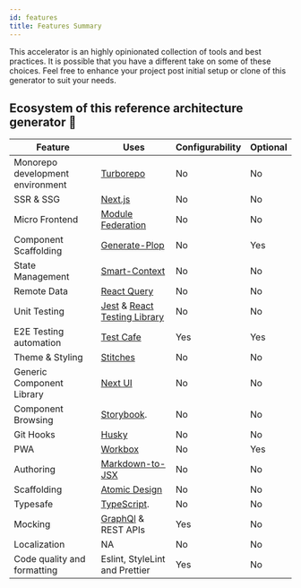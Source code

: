 ```yaml
---
id: features
title: Features Summary 
---
```


This accelerator is an highly opinionated collection of tools and best practices. It is possible that you have a different take on some of these choices. Feel free to enhance your project post initial setup or clone of this generator to suit your needs. 

## Ecosystem of this reference architecture generator  🎉

| Feature | Uses | Configurability | Optional |
| ------ | ------ |  ------ | ------|
| Monorepo development environment | [Turborepo](https://turborepo.org/) | No | No|
| SSR & SSG | [Next.js](https://nextjs.org/) | No | No
| Micro Frontend | [Module Federation](https://webpack.js.org/concepts/module-federation/) | No | No
| Component Scaffolding | [Generate-Plop](https://github.com/pagesource/component-generator) | No | Yes
| State Management | [Smart-Context](https://www.npmjs.com/package/smart-context) | No | No
| Remote Data | [React Query](https://react-query.tanstack.com/) | No | No
| Unit Testing | [Jest](https://jestjs.io/) & [React Testing Library](https://testing-library.com/docs/react-testing-library/intro/) | No | No
| E2E Testing automation | [Test Cafe](https://testcafe.io/) | Yes | Yes
| Theme & Styling | [Stitches](https://stitches.dev/) | No | No
| Generic Component Library | [Next UI](https://nextui.org/) | No | No
| Component Browsing | [Storybook](https://storybook.js.org/). | No | No
| Git Hooks | [Husky](https://typicode.github.io/husky/#/) | No | No
| PWA | [Workbox](https://developer.chrome.com/docs/workbox/)  | No | Yes
|Authoring | [Markdown-to-JSX](https://www.npmjs.com/package/markdown-to-jsx) | No | No
| Scaffolding | [Atomic Design](https://bradfrost.com/blog/post/atomic-web-design/) | No | No
| Typesafe | [TypeScript](https://www.typescriptlang.org/). | No | No
|Mocking | [GraphQl](https://graphql.org/) & REST APIs | Yes | No
|Localization |NA | No| No
|Code quality and formatting | Eslint, StyleLint and Prettier | Yes | No 